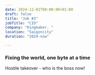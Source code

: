 ```yaml
---
date: 2024-12-01T00:00:00+01:00
draft: false
title: "Job #3"
jobTitle: "CIO"
company: "Kingmaker. "
location: "Saigoncity"
duration: "2024-now"

---
```

### Fixing the world, one byte at a time

Hostile takeover - who is the boss now!